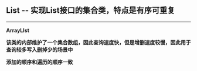 ## List -- 实现List接口的集合类，特点是有序可重复

____________________________________________

**ArrayLIst**

**该类的内部维护了一个集合数组，因此查询速度快，但是增删速度较慢，因此用于查询较多写入删掉少的场景中**

**添加的顺序和遍历的顺序一致**
